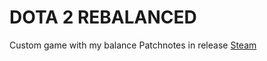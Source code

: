 # DOTA 2 REBALANCED
Custom game with my balance
Patchnotes in release
<a href="https://steamcommunity.com/sharedfiles/filedetails/?id=3569160577">Steam</a>
